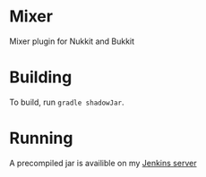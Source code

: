 # Mixer
Mixer plugin for Nukkit and Bukkit


# Building
To build, run `gradle shadowJar`.  
  
# Running  
A precompiled jar is availible on my [Jenkins server](https://ci.kdray.pro/job/Mixer)
